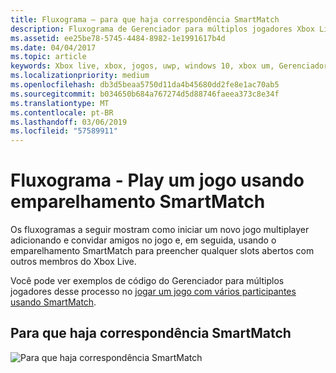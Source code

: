```yaml
---
title: Fluxograma — para que haja correspondência SmartMatch
description: Fluxograma de Gerenciador para múltiplos jogadores Xbox Live - jogar um jogo com vários participantes usando SmartMatch emparelhamento.
ms.assetid: ee25be78-5745-4484-8982-1e1991617b4d
ms.date: 04/04/2017
ms.topic: article
keywords: Xbox live, xbox, jogos, uwp, windows 10, xbox um, Gerenciador de vários jogadores, fluxograma
ms.localizationpriority: medium
ms.openlocfilehash: db3d5beaa5750d11da4b45680dd2fe8e1ac70ab5
ms.sourcegitcommit: b034650b684a767274d5d88746faeea373c8e34f
ms.translationtype: MT
ms.contentlocale: pt-BR
ms.lasthandoff: 03/06/2019
ms.locfileid: "57589911"
---
```

# <a name="flowchart---play-a-multiplayer-game-by-using-smartmatch-matchmaking"></a>Fluxograma - Play um jogo usando emparelhamento SmartMatch

Os fluxogramas a seguir mostram como iniciar um novo jogo multiplayer adicionando e convidar amigos no jogo e, em seguida, usando o emparelhamento SmartMatch para preencher qualquer slots abertos com outros membros do Xbox Live.

Você pode ver exemplos de código do Gerenciador para múltiplos jogadores desse processo no [jogar um jogo com vários participantes usando SmartMatch](../play-multiplayer-with-matchmaking.md).

## <a name="smartmatch-matchmaking"></a>Para que haja correspondência SmartMatch

![Para que haja correspondência SmartMatch](../../../images/multiplayer/mpm-smartmatch-matchmaking.png)
